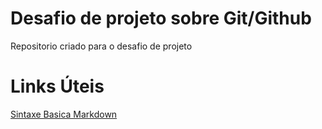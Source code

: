 # Desafio de projeto sobre Git/Github
Repositorio criado para o desafio de projeto

# Links Úteis
[Sintaxe Basica Markdown](https://www.markdownguide.org/basic-syntax/)
